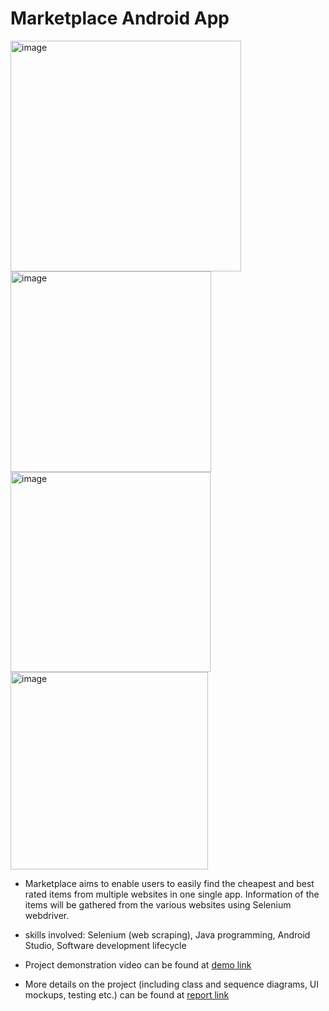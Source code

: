 # Marketplace Android App

<img width="369" alt="image" src="https://user-images.githubusercontent.com/62319036/210047903-6fb9b2c5-fd7e-4641-b1bf-b095936d070d.png">
<img width="321" alt="image" src="https://user-images.githubusercontent.com/62319036/210047929-fdcf528c-2b8f-48ea-84be-daa3a857b350.png">
<img width="320" alt="image" src="https://user-images.githubusercontent.com/62319036/210047952-e5be482e-cb42-4015-ac03-93b3572b2b2b.png">
<img width="316" alt="image" src="https://user-images.githubusercontent.com/62319036/210047981-62418d14-4840-47df-8c2c-9c3276289849.png">


- Marketplace aims to enable users to easily find the cheapest and best rated items from multiple websites in one single app. Information of the items will be gathered from the various websites using Selenium webdriver.

- skills involved: Selenium (web scraping), Java programming, Android Studio, Software development lifecycle

- Project demonstration video can be found at [demo link](https://drive.google.com/file/d/1salTaMxJiVicIlur-AkMJxD05dMurwae/view?usp=sharing)

- More details on the project (including class and sequence diagrams, UI mockups, testing etc.) can be found at [report link]()
